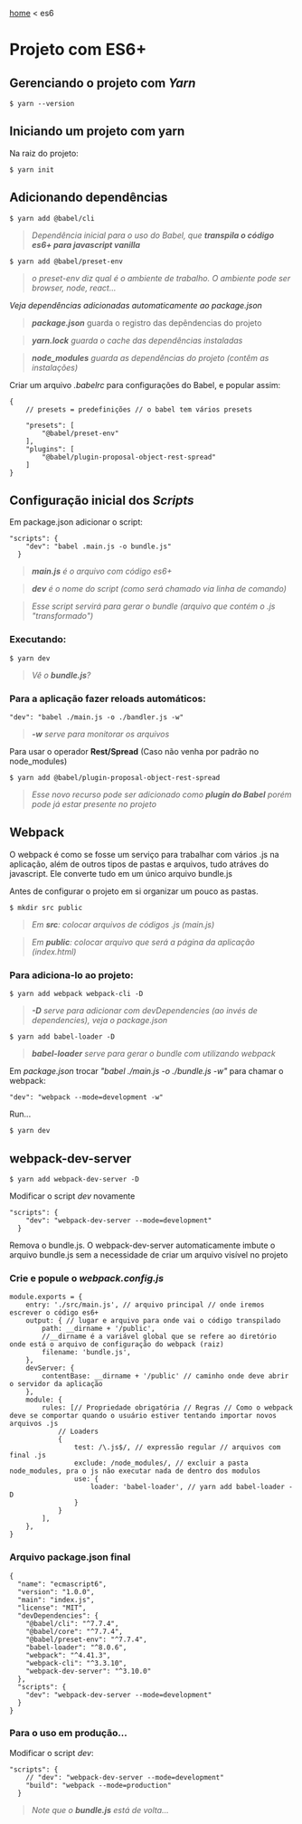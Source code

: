 [home](../README.md) < es6

# Projeto com ES6+

## Gerenciando o projeto com _Yarn_

`$ yarn --version`

## Iniciando um projeto com yarn

Na raiz do projeto:

`$ yarn init`

## Adicionando dependências

`$ yarn add @babel/cli`
>_Dependência inicial para o uso do Babel, que **transpila o código es6+ para javascript vanilla**_

`$ yarn add @babel/preset-env`
>_o preset-env diz qual é o ambiente de trabalho. O ambiente pode ser browser, node, react..._

_Veja dependências adicionadas automaticamente ao package.json_

>_**package.json**_ guarda o registro das depêndencias do projeto

>_**yarn.lock** guarda o cache das dependências instaladas_

>_**node_modules** guarda as dependências do projeto (contêm as instalações)_

Criar um arquivo _.babelrc_ para configurações do Babel, e popular assim:

```
{
	// presets = predefinições // o babel tem vários presets
	
	"presets": [
		"@babel/preset-env"
	], 
	"plugins": [
		"@babel/plugin-proposal-object-rest-spread"
	]
}
```

## Configuração inicial dos _Scripts_

Em package.json adicionar o script:

```
"scripts": {
    "dev": "babel .main.js -o bundle.js"
  }
  ```
  
  >_**main.js** é o arquivo com código es6+_
  
  >_**dev** é o nome do script (como será chamado via linha de comando)_
  
  >_Esse script servirá para gerar o bundle (arquivo que contém o .js "transformado")_

### Executando:

`$ yarn dev`
>_Vê o **bundle.js**?_

### Para a aplicação fazer reloads automáticos:

`"dev": "babel ./main.js -o ./bandler.js -w"`
>_**-w** serve para monitorar os arquivos_

Para usar o operador **Rest/Spread** (Caso não venha por padrão no node_modules) 

`$ yarn add @babel/plugin-proposal-object-rest-spread`
>_Esse novo recurso pode ser adicionado como **plugin do Babel** porém pode já estar presente no projeto_

## Webpack

O webpack é como se fosse um serviço para trabalhar com vários .js na aplicação, além de outros tipos de pastas e arquivos, tudo atráves do javascript. Ele converte tudo em um único arquivo bundle.js

Antes de configurar o projeto em si organizar um pouco as pastas.

`$ mkdir src public`

>_Em **src**: colocar arquivos de códigos .js (main.js)_

>_Em **public**: colocar arquivo que será a página da aplicação (index.html)_

### Para adiciona-lo ao projeto:

`$ yarn add webpack webpack-cli -D`
>_**-D** serve para adicionar com devDependencies (ao invés de dependencies), veja o package.json_

`$ yarn add babel-loader -D`
>_**babel-loader** serve para gerar o bundle com utilizando webpack_

Em _package.json_ trocar _"babel ./main.js -o ./bundle.js -w"_ para chamar o webpack:

`"dev": "webpack --mode=development -w"`

Run...

`$ yarn dev`

## webpack-dev-server

`$ yarn add webpack-dev-server -D`

Modificar o script _dev_ novamente

```
"scripts": {
    "dev": "webpack-dev-server --mode=development"
  }
```
Remova o bundle.js. O webpack-dev-server automaticamente imbute o arquivo bundle.js sem a necessidade de criar um arquivo visível no projeto

### Crie e popule o _webpack.config.js_

```
module.exports = {
    entry: './src/main.js', // arquivo principal // onde iremos escrever o código es6+
    output: { // lugar e arquivo para onde vai o código transpilado
        path: __dirname + '/public', 
        //__dirname é a variável global que se refere ao diretório onde está o arquivo de configuração do webpack (raiz) 
        filename: 'bundle.js',
    },
    devServer: {
        contentBase: __dirname + '/public' // caminho onde deve abrir o servidor da aplicação
    },
    module: {
        rules: [// Propriedade obrigatória // Regras // Como o webpack deve se comportar quando o usuário estiver tentando importar novos arquivos .js
            // Loaders
            {
                test: /\.js$/, // expressão regular // arquivos com final .js
                exclude: /node_modules/, // excluir a pasta node_modules, pra o js não executar nada de dentro dos modulos
                use: {
                    loader: 'babel-loader', // yarn add babel-loader -D
                }
            }
        ],
    },
}
```

### Arquivo package.json final

```
{
  "name": "ecmascript6",
  "version": "1.0.0",
  "main": "index.js",
  "license": "MIT",
  "devDependencies": {
    "@babel/cli": "^7.7.4",
    "@babel/core": "^7.7.4",
    "@babel/preset-env": "^7.7.4",
    "babel-loader": "^8.0.6",
    "webpack": "^4.41.3",
    "webpack-cli": "^3.3.10",
    "webpack-dev-server": "^3.10.0"
  },
  "scripts": {
    "dev": "webpack-dev-server --mode=development"
  }
}
```

### Para o uso em produção...

Modificar o script _dev_:

```
"scripts": {
	// "dev": "webpack-dev-server --mode=development"
	"build": "webpack --mode=production"
  }
  ```
  
  >_Note que o **bundle.js** está de volta..._
